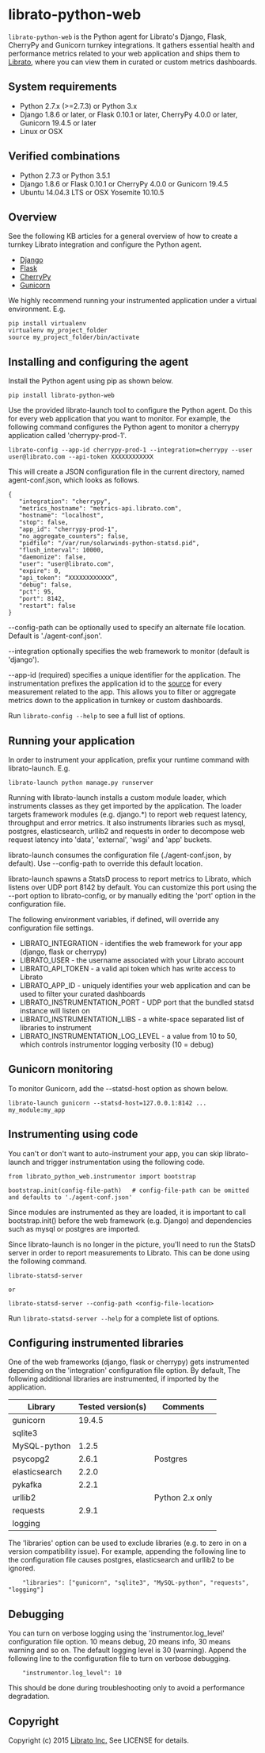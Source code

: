 librato-python-web
==================

`librato-python-web` is the Python agent for Librato's Django, Flask, CherryPy and Gunicorn turnkey integrations. It gathers essential health and performance metrics related to your web application and ships them to [Librato](https://metrics.librato.com/), where you can view them in curated or custom metrics dashboards.

## System requirements

* Python 2.7.x (>=2.7.3) or Python 3.x
* Django 1.8.6 or later, or Flask 0.10.1 or later, CherryPy 4.0.0 or later, Gunicorn 19.4.5 or later
* Linux or OSX

## Verified combinations
* Python 2.7.3 or Python 3.5.1
* Django 1.8.6 or Flask 0.10.1 or CherryPy 4.0.0 or Gunicorn 19.4.5
* Ubuntu 14.04.3 LTS or OSX Yosemite 10.10.5


## Overview

See the following KB articles for a general overview of how to create a turnkey Librato integration and configure the Python agent.

* [Django](https://www.librato.com/docs/kb/collect/integrations/django.html)
* [Flask](https://www.librato.com/docs/kb/collect/integrations/flask.html)
* [CherryPy](https://www.librato.com/docs/kb/collect/integrations/cherrypy.html)
* [Gunicorn](https://www.librato.com/docs/kb/collect/integrations/gunicorn.html)

We highly recommend running your instrumented application under a virtual environment. E.g.
```
pip install virtualenv
virtualenv my_project_folder
source my_project_folder/bin/activate
```

## Installing and configuring the agent

Install the Python agent using pip as shown below.

```
pip install librato-python-web
```

Use the provided librato-launch tool to configure the Python agent. Do this for every web application that you want to monitor. For example, the following command configures the Python agent to monitor a cherrypy application called 'cherrypy-prod-1'.

```
librato-config --app-id cherrypy-prod-1 --integration=cherrypy --user user@librato.com --api-token XXXXXXXXXXXX
```

This will create a JSON configuration file in the current directory, named agent-conf.json, which looks as follows.

```
{
   "integration": "cherrypy",
   "metrics_hostname": "metrics-api.librato.com",
   "hostname": "localhost",
   "stop": false,
   "app_id": "cherrypy-prod-1",
   "no_aggregate_counters": false,
   "pidfile": "/var/run/solarwinds-python-statsd.pid",
   "flush_interval": 10000,
   "daemonize": false,
   "user": "user@librato.com",
   "expire": 0,
   "api_token": “XXXXXXXXXXXX”,
   "debug": false,
   "pct": 95,
   "port": 8142,
   "restart": false
}
```

--config-path can be optionally used to specify an alternate file location. Default is './agent-conf.json'.

--integration optionally specifies the web framework to monitor (default is 'django').

--app-id (required) specifies a unique identifier for the application. The instrumentation prefixes the application id to the [source](https://www.librato.com/docs/kb/faq/glossary/whats_a_source.html) for every measurement related to the app. This allows you to filter or aggregate metrics down to the application in turnkey or custom dashboards.

Run ```librato-config --help``` to see a full list of options.


## Running your application

In order to instrument your application, prefix your runtime command with librato-launch. E.g.

```
librato-launch python manage.py runserver
```

Running with librato-launch installs a custom module loader, which instruments classes as they get imported by the application. The loader targets framework modules (e.g. django.*) to report web request latency, throughput and error metrics. It also instruments libraries such as mysql, postgres, elasticsearch, urllib2 and requests in order to decompose web request latency into 'data', 'external', 'wsgi' and 'app' buckets.

librato-launch consumes the configuration file (./agent-conf.json, by default). Use --config-path to override this default location.

librato-launch spawns a StatsD process to report metrics to Librato, which listens over UDP port 8142 by default. You can
customize this port using the --port option to librato-config, or by manually editing the 'port' option in the configuration
file.

The following environment variables, if defined, will override any configuration file settings.

* LIBRATO_INTEGRATION - identifies the web framework for your app (django, flask or cherrypy)
* LIBRATO_USER - the username associated with your Librato account
* LIBRATO_API_TOKEN - a valid api token which has write access to Librato
* LIBRATO_APP_ID - uniquely identifies your web application and can be used to filter your curated dashboards
* LIBRATO_INSTRUMENTATION_PORT - UDP port that the bundled statsd instance will listen on
* LIBRATO_INSTRUMENTATION_LIBS - a white-space separated list of libraries to instrument
* LIBRATO_INSTRUMENTATION_LOG_LEVEL - a value from 10 to 50, which controls instrumentor logging verbosity (10 = debug)


## Gunicorn monitoring

To monitor Gunicorn, add the --statsd-host option as shown below.

```
librato-launch gunicorn --statsd-host=127.0.0.1:8142 ... my_module:my_app
```


## Instrumenting using code

You can't or don't want to auto-instrument your app, you can skip librato-launch and trigger instrumentation using the following code.

```
from librato_python_web.instrumentor import bootstrap

bootstrap.init(config-file-path)   # config-file-path can be omitted and defaults to './agent-conf.json'
```

Since modules are instrumented as they are loaded, it is important to call bootstrap.init() before the web framework (e.g. Django) and dependencies such as mysql or postgres are imported.

Since librato-launch is no longer in the picture, you'll need to run the StatsD server in order to report measurements to Librato. This can be done using the following command.

```
librato-statsd-server

or

librato-statsd-server --config-path <config-file-location>
```

Run ```librato-statsd-server --help``` for a complete list of options.


## Configuring instrumented libraries

One of the web frameworks (django, flask or cherrypy) gets instrumented depending on the 'integration' configuration file option. By default, The following additional libraries are instrumented, if imported by the application.

| Library       | Tested version(s)  | Comments        |
|---------------|--------------------|-----------------|
| gunicorn      | 19.4.5             |                 |
| sqlite3       |                    |                 |
| MySQL-python  | 1.2.5              |                 |
| psycopg2      | 2.6.1              | Postgres        |
| elasticsearch | 2.2.0              |                 |
| pykafka       | 2.2.1              |                 |
| urllib2       |                    | Python 2.x only |
| requests      | 2.9.1              |                 |
| logging       |                    |                 |

The 'libraries' option can be used to exclude libraries (e.g. to zero in on a version compatibility issue). For example, appending the following line to the configuration file causes postgres, elasticsearch and urllib2 to be ignored.

```
    "libraries": ["gunicorn", "sqlite3", "MySQL-python", "requests", "logging"]
```

## Debugging

You can turn on verbose logging using the 'instrumentor.log_level' configuration file option. 10 means debug, 20 means info, 30 means warning and so on. The default logging level is 30 (warning). Append the following line to the configuration file to turn on verbose debugging.

```
    "instrumentor.log_level": 10
```

This should be done during troubleshooting only to avoid a performance degradation.

## Copyright

Copyright (c) 2015 [Librato Inc.](http://librato.com) See LICENSE for details.
